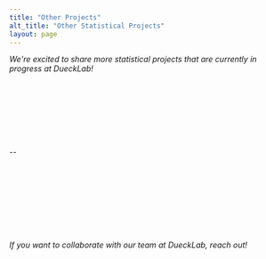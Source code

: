 ```yaml
---
title: "Other Projects"
alt_title: "Other Statistical Projects"
layout: page
---
```


_We're excited to share more statistical projects that are currently in progress at DueckLab!_
<br><br><br><br><br><br><br><br>

--







<br><br><br><br><br><br><br><br>
_If you want to collaborate with our team at DueckLab, reach out!_

  
